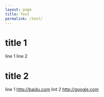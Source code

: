 ```yaml
---
layout: page
title: Test
permalink: /test/
---
```

# title 1
line 1
line 2

# title 2
line 1 <http://baidu.com>
lint 2 <http://google.com>
